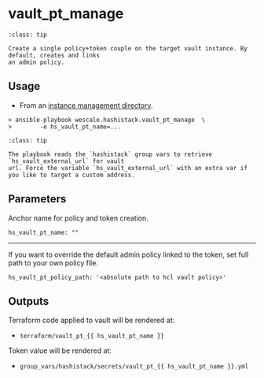 # vault_pt_manage

```{admonition} Goal
:class: tip

Create a single policy+token couple on the target vault instance. By default, creates and links
an admin policy.
```

## Usage

* From an [instance management directory](/explanations/glossary).

```{code-block}
> ansible-playbook wescale.hashistack.vault_pt_manage  \
>        -e hs_vault_pt_name=...
```

```{admonition} Target vault url
:class: tip

The playbook reads the `hashistack` group vars to retrieve `hs_vault_external_url` for vault
url. Force the variable `hs_vault_external_url` with an extra var if you like to target a custom address.
```

## Parameters

Anchor name for policy and token creation.
```{code-block}
hs_vault_pt_name: ""
```
----

If you want to override the default admin policy linked to the token, set full path
to your own policy file.
```{code-block}
hs_vault_pt_policy_path: '<absolute path to hcl vault policy>'
```

## Outputs

Terraform code applied to vault will be rendered at:
* `terraform/vault_pt_{{ hs_vault_pt_name }}`

Token value will be rendered at:
* `group_vars/hashistack/secrets/vault_pt_{{ hs_vault_pt_name }}.yml`

